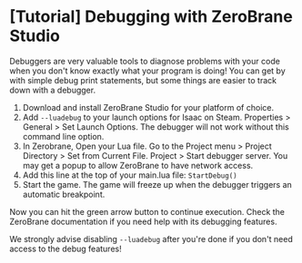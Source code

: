 # [Tutorial] Debugging with ZeroBrane Studio

Debuggers are very valuable tools to diagnose problems with your code when you don't know exactly what your program is doing! You can get by with simple debug print statements, but some things are easier to track down with a debugger.

1.  Download and install ZeroBrane Studio for your platform of choice.
2.  Add `--luadebug` to your launch options for Isaac on Steam. Properties > General > Set Launch Options. The debugger will not work without this command line option.
3.  In Zerobrane, Open your Lua file. Go to the Project menu > Project Directory > Set from Current File. Project > Start debugger server. You may get a popup to allow ZeroBrane to have network access.
4.  Add this line at the top of your main.lua file: `StartDebug()`
5.  Start the game. The game will freeze up when the debugger triggers an automatic breakpoint.

Now you can hit the green arrow button to continue execution. Check the ZeroBrane documentation if you need help with its debugging features.

We strongly advise disabling `--luadebug` after you're done if you don't need access to the debug features!
